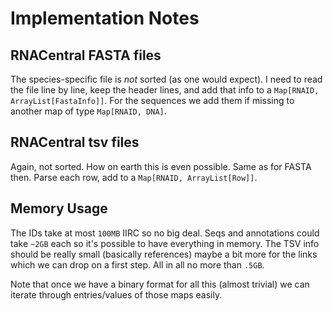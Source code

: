 # Implementation Notes

## RNACentral FASTA files

The species-specific file is *not* sorted (as one would expect). I need to read the file line by line, keep the header lines, and add that info to a `Map[RNAID, ArrayList[FastaInfo]]`. For the sequences we add them if missing to another map of type `Map[RNAID, DNA]`.

## RNACentral tsv files

Again, not sorted. How on earth this is even possible. Same as for FASTA then. Parse each row, add to a `Map[RNAID, ArrayList[Row]]`.

## Memory Usage

The IDs take at most `100MB` IIRC so no big deal. Seqs and annotations could take `~2GB` each so it's possible to have everything in memory. The TSV info should be really small (basically references) maybe a bit more for the links which we can drop on a first step. All in all no more than `.5GB`.

Note that once we have a binary format for all this (almost trivial) we can iterate through entries/values of those maps easily.


